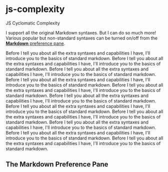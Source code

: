 js-complexity
=============

JS Cyclomatic Complexity

I support all the original Markdown syntaxes. But I can do so much more! Various popular but non-standard syntaxes can be turned on/off from the [**Markdown** preference pane](#markdown-pane).

Before I tell you about all the extra syntaxes and capabilities I have, I'll introduce you to the basics of standard markdown.
Before I tell you about all the extra syntaxes and capabilities I have, I'll introduce you to the basics of standard markdown.
Before I tell you about all the extra syntaxes and capabilities I have, I'll introduce you to the basics of standard markdown.
Before I tell you about all the extra syntaxes and capabilities I have, I'll introduce you to the basics of standard markdown.
Before I tell you about all the extra syntaxes and capabilities I have, I'll introduce you to the basics of standard markdown.
Before I tell you about all the extra syntaxes and capabilities I have, I'll introduce you to the basics of standard markdown.
Before I tell you about all the extra syntaxes and capabilities I have, I'll introduce you to the basics of standard markdown.
Before I tell you about all the extra syntaxes and capabilities I have, I'll introduce you to the basics of standard markdown.
Before I tell you about all the extra syntaxes and capabilities I have, I'll introduce you to the basics of standard markdown.
Before I tell you about all the extra syntaxes and capabilities I have, I'll introduce you to the basics of standard markdown.
Before I tell you about all the extra syntaxes and capabilities I have, I'll introduce you to the basics of standard markdown.








## <a name="markdown-pane"></a>The Markdown Preference Pane













